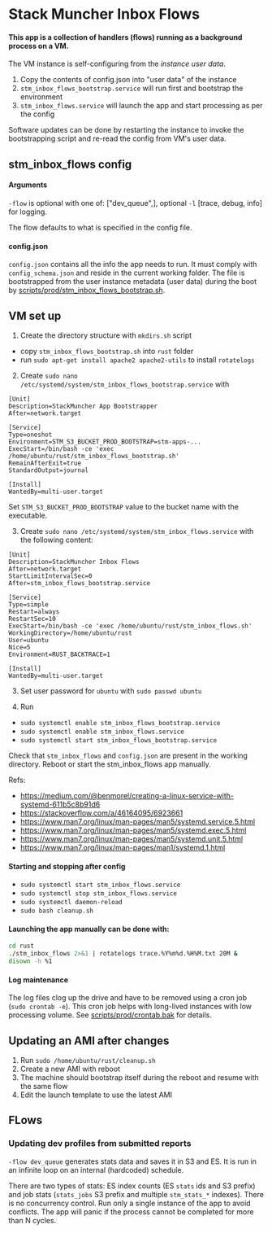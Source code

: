 # Stack Muncher Inbox Flows

#### This app is a collection of handlers (flows) running as a background process on a VM.

The VM instance is self-configuring from the *instance user data*.

1. Copy the contents of config.json into "user data" of the instance
2. `stm_inbox_flows_bootstrap.service` will run first and bootstrap the environment
3. `stm_inbox_flows.service` will launch the app and start processing as per the config

Software updates can be done by restarting the instance to invoke the bootstrapping script and re-read the config from VM's user data.

## stm_inbox_flows config

#### Arguments

`-flow` is optional with one of: ["dev_queue",], optional `-l` [trace, debug, info] for logging.

The flow defaults to what is specified in the config file.

#### config.json

`config.json` contains all the info the app needs to run. It must comply with `config_schema.json` and reside in the current working folder.
The file is bootstrapped from the user instance metadata (user data) during the boot by [scripts/prod/stm_inbox_flows_bootstrap.sh](scripts/prod/stm_inbox_flows_bootstrap.sh).

## VM set up

1. Create the directory structure with `mkdirs.sh` script
- copy `stm_inbox_flows_bootstrap.sh` into `rust` folder
- run `sudo apt-get install apache2 apache2-utils` to install `rotatelogs`

2. Create `sudo nano /etc/systemd/system/stm_inbox_flows_bootstrap.service` with
```
[Unit]
Description=StackMuncher App Bootstrapper
After=network.target

[Service]
Type=oneshot
Environment=STM_S3_BUCKET_PROD_BOOTSTRAP=stm-apps-...
ExecStart=/bin/bash -ce 'exec /home/ubuntu/rust/stm_inbox_flows_bootstrap.sh'
RemainAfterExit=true
StandardOutput=journal

[Install]
WantedBy=multi-user.target
```
Set `STM_S3_BUCKET_PROD_BOOTSTRAP` value to the bucket name with the executable.

3. Create `sudo nano /etc/systemd/system/stm_inbox_flows.service` with the following content:

```
[Unit]
Description=StackMuncher Inbox Flows
After=network.target
StartLimitIntervalSec=0
After=stm_inbox_flows_bootstrap.service

[Service]
Type=simple
Restart=always
RestartSec=10
ExecStart=/bin/bash -ce 'exec /home/ubuntu/rust/stm_inbox_flows.sh'
WorkingDirectory=/home/ubuntu/rust
User=ubuntu
Nice=5
Environment=RUST_BACKTRACE=1

[Install]
WantedBy=multi-user.target
```

3. Set user password for `ubuntu` with `sudo passwd ubuntu`

4. Run 
 - `sudo systemctl enable stm_inbox_flows_bootstrap.service`
 - `sudo systemctl enable stm_inbox_flows.service`
 - `sudo systemctl start stm_inbox_flows_bootstrap.service`

Check that `stm_inbox_flows` and `config.json` are present in the working directory. Reboot or start the stm_inbox_flows app manually.

Refs:
- https://medium.com/@benmorel/creating-a-linux-service-with-systemd-611b5c8b91d6
- https://stackoverflow.com/a/46164095/6923661
- https://www.man7.org/linux/man-pages/man5/systemd.service.5.html
- https://www.man7.org/linux/man-pages/man5/systemd.exec.5.html
- https://www.man7.org/linux/man-pages/man5/systemd.unit.5.html
- https://www.man7.org/linux/man-pages/man1/systemd.1.html

#### Starting and stopping after config

- `sudo systemctl start stm_inbox_flows.service`
- `sudo systemctl stop stm_inbox_flows.service`
- `sudo systemctl daemon-reload`
- `sudo bash cleanup.sh`

#### Launching the app manually can be done with:
```bash
cd rust
./stm_inbox_flows 2>&1 | rotatelogs trace.%Y%m%d.%H%M.txt 20M &
disown -h %1
```

#### Log maintenance

The log files clog up the drive and have to be removed using a cron job (`sudo crontab -e`). This cron job helps with long-lived instances with low processing volume.
See [scripts/prod/crontab.bak](scripts/prod/crontab.bak) for details.

## Updating an AMI after changes

1. Run `sudo /home/ubuntu/rust/cleanup.sh`
2. Create a new AMI with reboot
3. The machine should bootstrap itself during the reboot and resume with the same flow
4. Edit the launch template to use the latest AMI 


## FLows

### Updating dev profiles from submitted reports

`-flow dev_queue` generates stats data and saves it in S3 and ES. It is run in an infinite loop on an internal (hardcoded) schedule.

There are two types of stats: ES index counts (ES `stats` ids and S3 prefix) and job stats (`stats_jobs` S3 prefix and multiple `stm_stats_*` indexes).
There is no concurrency control. Run only a single instance of the app to avoid conflicts. 
The app will panic if the process cannot be completed for more than N cycles.






